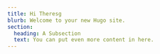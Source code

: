 ```yaml
---
title: Hi Theresg
blurb: Welcome to your new Hugo site.
section:
  heading: A Subsection
  text: You can put even more content in here.
---
```

